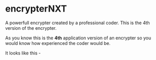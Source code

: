# encrypterNXT
A powerfull encrypter created by a professional coder. This is the 4th version of the encrypter.

As you know this is the <b>4th</b> application version of an encrypter so you would know how experienced the coder would be.

It looks like this - 
